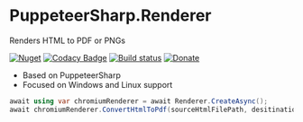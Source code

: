# PuppeteerSharp.Renderer

Renders HTML to PDF or PNGs

[![Nuget](https://img.shields.io/nuget/v/PuppeteerSharp.Renderer.svg)](https://www.nuget.org/packages/PuppeteerSharp.Renderer/) [![Codacy Badge](https://app.codacy.com/project/badge/Grade/7ba69957e12f4348a25e14e7db124cd6)](https://www.codacy.com/gh/Codeuctivity/PuppeteerSharp.Renderer/dashboard?utm_source=github.com&utm_medium=referral&utm_content=Codeuctivity/PuppeteerSharp.Renderer&utm_campaign=Badge_Grade)
[![Build status](https://ci.appveyor.com/api/projects/status/q9ybcnv886vcrdf8/branch/main?svg=true)](https://ci.appveyor.com/project/stesee/PuppeteerSharp.Renderer/branch/main) [![Donate](https://img.shields.io/static/v1?label=Paypal&message=Donate&color=informational)](https://www.paypal.com/donate?hosted_button_id=7M7UFMMRTS7UE)

- Based on PuppeteerSharp
- Focused on Windows and Linux support

```c#
await using var chromiumRenderer = await Renderer.CreateAsync();
await chromiumRenderer.ConvertHtmlToPdf(sourceHtmlFilePath, desitinationPdf);
```
